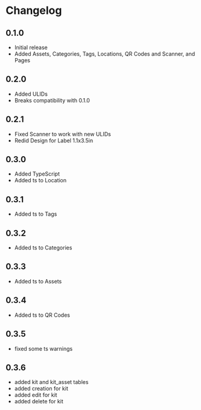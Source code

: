 # Changelog
## 0.1.0
- Initial release
- Added Assets, Categories, Tags, Locations, QR Codes and Scanner, and Pages

## 0.2.0
- Added ULIDs
- Breaks compatibility with 0.1.0

## 0.2.1
- Fixed Scanner to work with new ULIDs
- Redid Design for Label 1.1x3.5in

## 0.3.0
- Added TypeScript
- Added ts to Location

## 0.3.1
- Added ts to Tags

## 0.3.2
- Added ts to Categories

## 0.3.3
- Added ts to Assets

## 0.3.4
- Added ts to QR Codes

## 0.3.5
- fixed some ts warnings

## 0.3.6
- added kit and kit_asset tables
- added creation for kit
- added edit for kit
- added delete for kit
